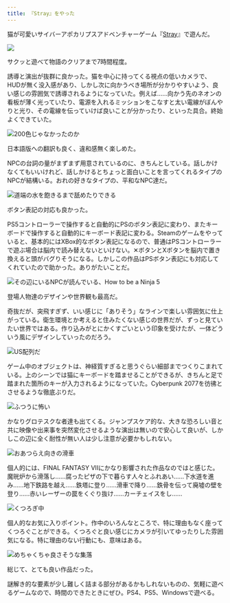 ```yaml
---
title: 『Stray』をやった
---
```

猫が可愛いサイバーアポカリプスアドベンチャーゲーム『[Stray](https://store.steampowered.com/app/1332010/Stray/?l=japanese)』で遊んだ。

![](https://lh4.googleusercontent.com/CaVOa75kx-zIOqJSEmmoxevz6aup9IyE-XtTHKegBgA7802mlsm2JSGPV-ZA7YddHp64T4HaoEBTw922CyzCJ_EsB81ZAP2Dizj4pTws86NaFycBw5WaeLjY3tUp1DOkbDFee3YVFhM3Ec4-lkXeV6A)

サクッと遊べて物語のクリアまで7時間程度。

誘導と演出が抜群に良かった。猫を中心に持ってくる視点の低いカメラで、HUDが無く没入感があり、しかし次に向かうべき場所が分かりやすいよう、良い感じの雰囲気で誘導されるようになっていた。例えば……向かう先のネオンの看板が薄く光っていたり、電源を入れるミッションをこなすと太い電線がぼんやりと光り、その電線を伝っていけば良いことが分かったり、といった具合。終始よくできていた。

![](https://lh4.googleusercontent.com/crag8oAT2x44gS4e0Ak0cKk_i1kUvh-JE-gNrBjMS8gVWUcORB66XqDje9bX2FFRcrBPoVzWqCL9JaBgnr9A6IjZJ8wxUrnRzsvrlH29BrZd67K_Vb_fGFBqJugLqSGE5FhY3zfMCGV-K4cioS8cjqM "200色じゃなかったのか")

日本語版への翻訳も良く、違和感無く楽しめた。

NPCの台詞の量がまずまず用意されているのに、きちんとしている。話しかけなくてもいいけれど、話しかけるとちょっと面白いことを言ってくれるタイプのNPCが結構いる。おれの好きなタイプの、平和なNPC達だ。

![](https://lh6.googleusercontent.com/C0vOyYgFBl1DIv61ZaHj28asCwDf4xi1X6koIh7iCj5t0GDVA1sedeoUWSbpbXTuHEKHivVRHFOONmCtGFXt7QmWVH7p1AOHTn3Tg1Z9mb-bh3wWSQrVT2gi1cPyjSUqwtdigijrlRoiWEMqUjvA8y0 "道端の水を飽きるまで舐めたりできる")

ボタン表記の対応も良かった。

PS5コントローラーで操作すると自動的にPSのボタン表記に変わり、またキーボードで操作すると自動的にキーボード表記に変わる。Steamのゲームをやっていると、基本的にはXBox的なボタン表記になるので、普通はPSコントローラーで遊ぶ場合は脳内で読み替えないといけない。✕ボタンとXボタンを脳内で置き換えると頭がバグりそうになる。しかしこの作品はPSボタン表記にも対応してくれていたので助かった。ありがたいことだ。

![](https://lh4.googleusercontent.com/pyAiG9db_7lBwNRgxxSkHxsOptYgs4X_ddgUuv-7-BQuVcsr6g9_zhncj1j-AwJ-HqbKKa27BXlyq6XwNAwqcY_nujLoU7bIno4KwMVKW2QKV0NXklxlmG35BzGQh5P36u1siAKpoh_X-vDbfah-xSU "その辺にいるNPCが読んでいる、How to be a Ninja 5")

登場人物達のデザインや世界観も最高だ。

奇抜だが、突飛すぎず、いい感じに「ありそう」なラインで楽しい雰囲気に仕上がっている。衛生環境とか考えると住みたくない感じの世界だが、ずっと見ていたい世界ではある。作り込みがとにかくすごいという印象を受けたが、一体どういう風にデザインしていったのだろう。

![](https://lh5.googleusercontent.com/ztvEd6LI4p7uh9blSbfHnWeHIt1-9Ln_c2ssplf6pCt1KOas9plcb4ZkE4qk3FLJ9gst7nlf8fLOdppytLK-siZXT_JTqMs0MsxxlBfoOxtdEVa7KFj5nNorbQYbxufu0cq0WkbrU6J75rLGIV8iHLg "US配列だ")

ゲーム中のオブジェクトは、神経質すぎると思うぐらい細部までつくりこまれている。上のシーンでは猫にキーボードを踏ませることができるが、きちんと足で踏まれた箇所のキーが入力されるようになっていた。Cyberpunk 2077を彷彿とさせるような徹底ぶりだ。

![](https://lh4.googleusercontent.com/CwtmpTGyvXP4WgUL27uOYKZSYvl4QoKQmVYqjnBvX3u28JNT7p_zxnehD4BAq8UZwms20Y7RonVQ59J_28LHRtW271PyxOeS2SPr_dNxgAqx9fGJ3YG9DaPKFgjJ5o-DshaVkcHZB90Dj-tseRAeQdQ "ふつうに怖い")

かなりグロテスクな者達も出てくる。ジャンプスケア的な、大きな恐ろしい音と共に映像や出来事を突然変化させるような演出は無いので安心して良いが、しかしこの辺に全く耐性が無い人は少し注意が必要かもしれない。

![](https://lh3.googleusercontent.com/DVLQZxNRhJK-vSuwKx2MyuMjXnXCA8KHhOgrR4FtZ89XZmqzLdC5DTIsDKgHtf7ZFy95qr9WPI_oJAqWxFI12FRKGFtrTHi3hgK3X5IL5uMxYoZ7boDeV8ktfOLiyFWKrmbKbLEGATS8AOrmTE0UODo "おあつらえ向きの滑車")

個人的には、FINAL FANTASY VIIにかなり影響された作品なのではと感じた。魔晄炉から滑落し……腐ったピザの下で暮らす人々とふれあい……下水道を進み……地下鉄路を越え……鉄塔に登り……滑車で降り……鉄骨を伝って廃墟の壁を登り……赤いレーザーの罠をくぐり抜け……カーチェイスをし……

![](https://lh6.googleusercontent.com/-zmhA95i6Nw9zh5k_O7MvLzDo748R9TROIYGwriSDfFaqPaklFBj4GoR4E5acXNLo2N7T13tTJaqs8HByfDAe1rjL2JQ4Pch3AMzHZE-nZglHyKIf8gaQi31y8PM9oHvx8bB0tXAaEfTBqTQ9ZiJFAo "くつろぎ中")

個人的なお気に入りポイント。作中のいろんなところで、特に理由もなく座ってくつろぐことができる。くつろぐと良い感じにカメラが引いてゆったりした雰囲気になる。特に理由のない行動にも、意味はある。

![](https://lh3.googleusercontent.com/euZnFbzENQv2zgxGQp1ldD8KrAnGRAC3Vi2s0ZgfrhsRyvGLEcxhb0eiRnuBSW6dBlUqFn1NCCoXqrcOC7tVwikGu1torl1vcp7zKknZBwDcJx1gulSo7fn6RLKNGTayKnrAB5qfjVdiYUtIv0naARA "めちゃくちゃ良さそうな集落")

総じて、とても良い作品だった。

謎解き的な要素が少し難しく詰まる部分があるかもしれないものの、気軽に遊べるゲームなので、時間のできたときにぜひ。PS4、PS5、Windowsで遊べる。
